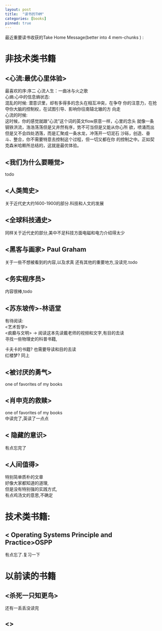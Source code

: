 ```yaml
---
layout: post
title:  "读书的THM"
categories: [books]
pinned: true
---
```

最近重要读书收获的Take Home Message(better into 4 mem-chunks ) : 
#  非技术类书籍 
## <心流:最优心里体验>  
最喜欢的序:序二 心流人生：一曲冰与火之歌    
  心熵:心中的信息熵状态:   
    混乱的时候: 潜意识里，却有多得多的念头在相互冲突，在争夺
你的注意力，在抢夺你大脑的控制权，在试图引导、影响你往南辕北辙的方
向走  
  心流的时候:  
  这时候，你的感觉就跟“心流”这个词的英文flow原意一样，心里的念头
就像一条钢铁洪流，浩浩荡荡但是又井然有序，势不可当但是又能从你心所
欲，喷涌而出但是又不会四处洒落，而是汇聚成一条水龙，冲荡开一切泥石
沙砾，创造、奋斗、整合，你不需要特意去控制这个过程，但一切又都在你
的控制之中。正如契克森米哈赖所总结的，这就是最优体验。
## <我们为什么要睡觉>  
todo
## <人类简史>  
  关于近代史大约1600-1900的部分.科技和人文的发展
## <全球科技通史>
  同样关于近代史的部分,美中不足科技方面电磁和电力介绍得太少

## <黑客与画家> Paul Graham
  关于一些不想被看到的内容,以及求真
  还有其他的重要地方,没读完.todo

## <务实程序员> 
内容很棒,todo

## <苏东坡传>-林语堂

有待阅读:  
<艺术哲学>  
<疯癫与文明>  -> 阅读这本先读戴老师的视频和文字,有目的去读  
寻找一些物理史的科普书籍,  

卡夫卡的书籍? 也需要导读和目的去读  
红楼梦? 同上  

## <被讨厌的勇气>
one of favorites of my books  

## <肖申克的救赎>
one of favorites of my books  
中读完了,英读了一点点

## < 隐藏的意识>
有点忘完了

## <人间值得>
特别简单质朴的文章  
好像大家都知道的道理,  
但是没有特别强的实践方式,  
有点鸡汤文的意思,不确定  


# 技术类书籍:

## < Operating Systems Principle and Practice>OSPP
有点忘了.复习一下



# 以前读的书籍

## <杀死一只知更鸟>
还有一丢丢没读完

## <>







